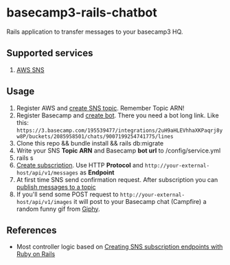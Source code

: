 # basecamp3-rails-chatbot

Rails application to transfer messages to your basecamp3 HQ.
 
## Supported services
1. [AWS SNS](https://aws.amazon.com/sns/)

## Usage

1. Register AWS and [create SNS topic](http://docs.aws.amazon.com/sns/latest/dg/CreateTopic.html). Remember Topic ARN!
2. Register Basecamp and [create bot](https://m.signalvnoise.com/new-in-basecamp-3-chatbots-8526618c0c7d#.kabo3hgs1). There
you need a bot long link. Like this: `https://3.basecamp.com/195539477/integrations/2uH9aHLEVhhaXKPaqrj8yw8P/buckets/2085958501/chats/9007199254741775/lines`
3. Clone this repo && bundle install && rails db:migrate
4. Write your SNS **Topic ARN** and Basecamp **bot url** to /config/service.yml
5. rails s
6. [Create subscription](http://docs.aws.amazon.com/sns/latest/dg/SubscribeTopic.html). Use HTTP **Protocol** and 
`http://your-external-host/api/v1/messages` as **Endpoint**
7. At first time SNS send confirmation request. After subscription you can 
[publish messages to a topic](http://docs.aws.amazon.com/sns/latest/dg/PublishTopic.html)
8. If you'll send some POST request to `http://your-external-host/api/v1/images` it will post to your Basecamp chat (Campfire) a random funny gif from [Giphy](http://giphy.com/).

## References

* Most controller logic based on [Creating SNS subscription endpoints with Ruby on Rails](http://blog.eng.xogrp.com/post/79166302844/creating-sns-subscription-endpoints-with-ruby-on#disqus_thread)